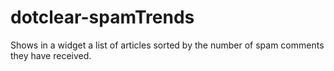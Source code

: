 # dotclear-spamTrends
Shows in a widget a list of articles sorted by the number of spam comments they have received.
